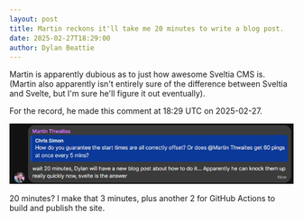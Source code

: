 ```yaml
---
layout: post
title: Martin reckons it'll take me 20 minutes to write a blog post.
date: 2025-02-27T18:29:00
author: Dylan Beattie
---
```

Martin is apparently dubious as to just how awesome Sveltia CMS is. (Martin also apparently isn't entirely sure of the difference between Sveltia and Svelte, but I'm sure he'll figure it out eventually).

For the record, he made this comment at 18:29 UTC on 2025-02-27.

![Martin saying it'll take 20 minutes to write a blog post.](/images/posts/2025-02-27_18-29-42.png)

20 minutes? I make that 3 minutes, plus another 2 for GitHub Actions to build and publish the site.
